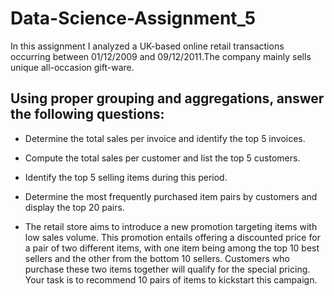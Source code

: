 # Data-Science-Assignment_5
In this assignment I analyzed a UK-based online retail transactions occurring between 01/12/2009 and 09/12/2011.The company mainly sells unique all-occasion gift-ware.

## Using proper grouping and aggregations, answer the following questions:

* Determine the total sales per invoice and identify the top 5 invoices.
  
* Compute the total sales per customer and list the top 5 customers.
 
* Identify the top 5 selling items during this period.
  
* Determine the most frequently purchased item pairs by customers and display the top 20 pairs.
  
* The retail store aims to introduce a new promotion targeting items with low sales volume. This promotion entails offering a discounted price for a pair of two different items, with one item being among the top 10 best sellers and the other from the bottom 10 sellers. Customers who purchase these two items together will qualify for the special pricing. Your task is to recommend 10 pairs of items to kickstart this campaign.
